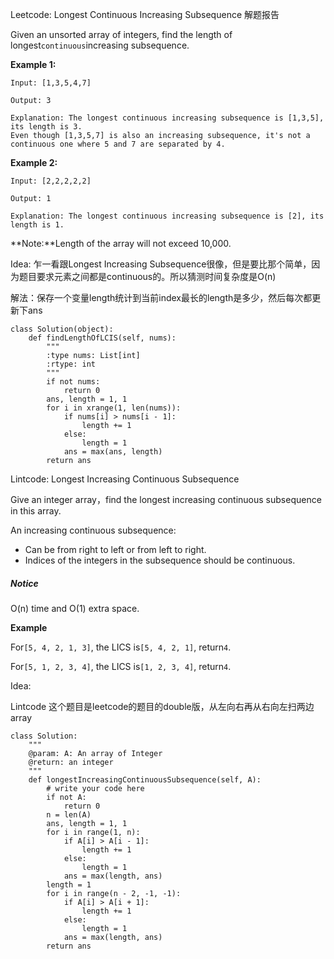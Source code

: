 Leetcode: Longest Continuous Increasing Subsequence 解题报告

Given an unsorted array of integers, find the length of longest`continuous`increasing subsequence.

**Example 1:**

```
Input: [1,3,5,4,7]

Output: 3

Explanation: The longest continuous increasing subsequence is [1,3,5], its length is 3. 
Even though [1,3,5,7] is also an increasing subsequence, it's not a continuous one where 5 and 7 are separated by 4.
```

**Example 2:**

```
Input: [2,2,2,2,2]

Output: 1

Explanation: The longest continuous increasing subsequence is [2], its length is 1.
```

**Note:**Length of the array will not exceed 10,000.

Idea: 乍一看跟Longest Increasing Subsequence很像，但是要比那个简单，因为题目要求元素之间都是continuous的。所以猜测时间复杂度是O\(n\)

解法：保存一个变量length统计到当前index最长的length是多少，然后每次都更新下ans

```
class Solution(object):
    def findLengthOfLCIS(self, nums):
        """
        :type nums: List[int]
        :rtype: int
        """
        if not nums:
            return 0
        ans, length = 1, 1
        for i in xrange(1, len(nums)):
            if nums[i] > nums[i - 1]:
                length += 1
            else:
                length = 1
            ans = max(ans, length)
        return ans
```

Lintcode: Longest Increasing Continuous Subsequence

Give an integer array，find the longest increasing continuous subsequence in this array.

An increasing continuous subsequence:

* Can be from right to left or from left to right.
* Indices of the integers in the subsequence should be continuous.

##### Notice

O\(n\) time and O\(1\) extra space.

**Example**

For`[5, 4, 2, 1, 3]`, the LICS is`[5, 4, 2, 1]`, return`4`.

For`[5, 1, 2, 3, 4]`, the LICS is`[1, 2, 3, 4]`, return`4`.

Idea:

Lintcode 这个题目是leetcode的题目的double版，从左向右再从右向左扫两边array

```
class Solution:
    """
    @param: A: An array of Integer
    @return: an integer
    """
    def longestIncreasingContinuousSubsequence(self, A):
        # write your code here
        if not A:
            return 0
        n = len(A)
        ans, length = 1, 1
        for i in range(1, n):
            if A[i] > A[i - 1]:
                length += 1
            else:
                length = 1
            ans = max(length, ans)
        length = 1
        for i in range(n - 2, -1, -1):
            if A[i] > A[i + 1]:
                length += 1
            else:
                length = 1
            ans = max(length, ans)
        return ans
```



